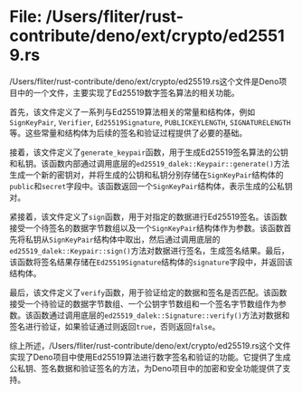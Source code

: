 # File: /Users/fliter/rust-contribute/deno/ext/crypto/ed25519.rs

/Users/fliter/rust-contribute/deno/ext/crypto/ed25519.rs这个文件是Deno项目中的一个文件，主要实现了Ed25519数字签名算法的相关功能。

首先，该文件定义了一系列与Ed25519算法相关的常量和结构体，例如`SignKeyPair`, `Verifier`, `Ed25519Signature`, `PUBLICKEYLENGTH`, `SIGNATURELENGTH`等。这些常量和结构体为后续的签名和验证过程提供了必要的基础。

接着，该文件定义了`generate_keypair`函数，用于生成Ed25519签名算法的公钥和私钥。该函数内部通过调用底层的`ed25519_dalek::Keypair::generate()`方法生成一个新的密钥对，并将生成的公钥和私钥分别存储在`SignKeyPair`结构体的`public`和`secret`字段中。该函数返回一个`SignKeyPair`结构体，表示生成的公私钥对。

紧接着，该文件定义了`sign`函数，用于对指定的数据进行Ed25519签名。该函数接受一个待签名的数据字节数组以及一个`SignKeyPair`结构体作为参数。该函数首先将私钥从`SignKeyPair`结构体中取出，然后通过调用底层的`ed25519_dalek::Keypair::sign()`方法对数据进行签名，生成签名结果。最后，该函数将签名结果存储在`Ed25519Signature`结构体的`signature`字段中，并返回该结构体。

最后，该文件定义了`verify`函数，用于验证给定的数据和签名是否匹配。该函数接受一个待验证的数据字节数组、一个公钥字节数组和一个签名字节数组作为参数。该函数通过调用底层的`ed25519_dalek::Signature::verify()`方法对数据和签名进行验证，如果验证通过则返回`true`，否则返回`false`。

综上所述，/Users/fliter/rust-contribute/deno/ext/crypto/ed25519.rs这个文件实现了Deno项目中使用Ed25519算法进行数字签名和验证的功能。它提供了生成公私钥、签名数据和验证签名的方法，为Deno项目中的加密和安全功能提供了支持。

